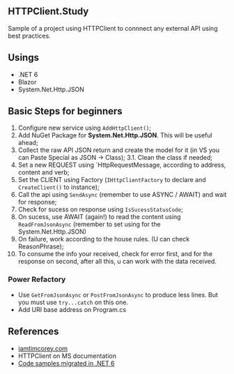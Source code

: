 ## HTTPClient.Study

Sample of a project using HTTPClient to connnect any external API using best practices.

## Usings

- .NET 6
- Blazor
- System.Net.Http.JSON


## Basic Steps for beginners

1. Configure new service using `AddHttpClient()`;
2. Add NuGet Package for **System.Net.Http.JSON**. This will be useful ahead;
3. Collect the raw API JSON return and create the model for it (in VS you can Paste Special as JSON -> Class);
3.1. Clean the class if needed;
4. Set a new REQUEST using `HttpRequestMessage, according to address, content and verb;
5. Set the CLIENT using Factory (`IHttpClientFactory` to declare and `CreateClient()` to instance);
6. Call the api using `SendAsync` (remember to use ASYNC / AWAIT) and wait for response;
7. Check for sucess on response using `IsSucessStatusCode`;
8. On sucess, use AWAIT (again!) to read the content using `ReadFromJsonAsync` (remember to set using for the System.Net.Http.JSON)
9. On failure, work according to the house rules. (U can check ReasonPhrase);
10. To consume the info your received, check for error first, and for the response on second, after all this, u can work with the data received.

### Power Refactory

- Use `GetFromJsonAsync` or `PostFromJsonAsync` to produce less lines. But you must use `try...catch` on this one.
- Add URI base address on Program.cs

## References

- [iamtimcorey.com](http://www.iamtimcorey.com)
- HTTPClient on MS documentation
- [Code samples migrated in .NET 6](https://docs.microsoft.com/en-us/aspnet/core/migration/50-to-60-samples?view=aspnetcore-6.0)